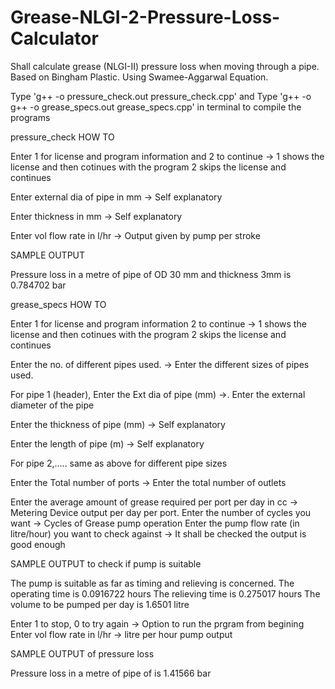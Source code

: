 # Grease-NLGI-2-Pressure-Loss-Calculator
Shall calculate grease (NLGI-II) pressure loss when moving through a pipe. Based on Bingham Plastic. Using Swamee-Aggarwal Equation. 

Type 'g++ -o pressure_check.out pressure_check.cpp' 
and
Type 'g++ -o g++ -o grease_specs.out grease_specs.cpp' in terminal to compile the programs

pressure_check HOW TO

Enter 1 for license and program information and 2 to continue -> 1 shows the license and then cotinues with the program 2 skips the license and continues

Enter external dia of pipe in mm -> Self explanatory

Enter thickness in mm -> Self explanatory

Enter vol flow rate in l/hr -> Output given by pump per stroke 

SAMPLE OUTPUT

Pressure loss in a metre of pipe of OD 30 mm and thickness 3mm is 0.784702 bar




grease_specs HOW TO

Enter 1 for license and program information 
 2 to continue -> 1 shows the license and then cotinues with the program 2 skips the license and continues
 
 Enter the no. of different pipes used. -> Enter the different sizes of pipes used.
 
 For pipe 1 (header), 
Enter the Ext dia of pipe (mm) ->. Enter the external diameter of the pipe

Enter the thickness of pipe (mm) -> Self explanatory

Enter the length of pipe (m) -> Self explanatory

For pipe 2,..... same as above for different pipe sizes

Enter the Total number of ports -> Enter the total number of outlets

Enter the average amount of grease required per port per day in cc -> Metering Device output per day per port. 
Enter the number of cycles you want -> Cycles of Grease pump operation
Enter the pump flow rate (in litre/hour) you want to check against -> It shall be checked the output is good enough

SAMPLE OUTPUT to check if pump is suitable

The pump is suitable as far as timing and relieving is concerned. 
The operating time is 0.0916722 hours
 The relieving time is 0.275017 hours 
 The volume to be pumped per day is 1.6501 litre 


Enter 1 to stop, 0 to try again -> Option to run the prgram from begining
Enter vol flow rate in l/hr -> litre per hour pump output

SAMPLE OUTPUT of pressure loss

Pressure loss in a metre of pipe of is 1.41566 bar




 
